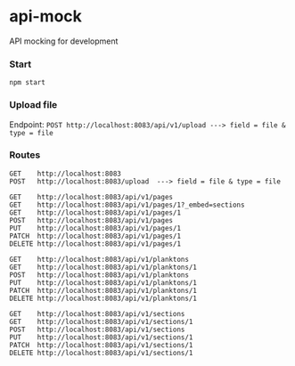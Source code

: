 # api-mock

API mocking for development

### Start

`npm start`

### Upload file

Endpoint: `POST http://localhost:8083/api/v1/upload ---> field = file & type = file`

### Routes

```
GET    http://localhost:8083
POST   http://localhost:8083/upload  ---> field = file & type = file

GET    http://localhost:8083/api/v1/pages
GET    http://localhost:8083/api/v1/pages/1?_embed=sections
GET    http://localhost:8083/api/v1/pages/1
POST   http://localhost:8083/api/v1/pages
PUT    http://localhost:8083/api/v1/pages/1
PATCH  http://localhost:8083/api/v1/pages/1
DELETE http://localhost:8083/api/v1/pages/1

GET    http://localhost:8083/api/v1/planktons
GET    http://localhost:8083/api/v1/planktons/1
POST   http://localhost:8083/api/v1/planktons
PUT    http://localhost:8083/api/v1/planktons/1
PATCH  http://localhost:8083/api/v1/planktons/1
DELETE http://localhost:8083/api/v1/planktons/1

GET    http://localhost:8083/api/v1/sections
GET    http://localhost:8083/api/v1/sections/1
POST   http://localhost:8083/api/v1/sections
PUT    http://localhost:8083/api/v1/sections/1
PATCH  http://localhost:8083/api/v1/sections/1
DELETE http://localhost:8083/api/v1/sections/1
```
